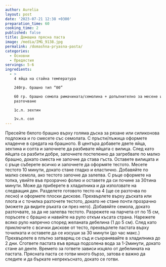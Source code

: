 ```yaml
---
author: Aurelia
layout: post
date: '2023-07-21 12:38 +0300'
preparation_time: 60
cooking_time: 2
published: false
title: Домашна прясна паста
image: /media/IMG_9138.jpg
permalink: /domashna-pryasna-pasta/
categories:
  - Основни
  - Предястия
servings: 5-6
ingredients:
  - >
    4 яйца на стайна температура

    240гр. брашно тип “00”

    60 гр. брашно семола римачината/семолина + допълнително за месене и
    разточване

    1с.л. зехтин

    1ч.л. сол
---
```

Пресейте бялото брашно върху голяма дъска за рязане или силиконова подложка и го смесете със семолата. С пръсти/лъжица оформете кладенче в средата на брашното. В центъра добавете двете яйца, зехтина и солта и започнете да разбивате яйцата с вилица. След като яйцата са разбити добре, започнете постепенно да загребвате по малко брашно, докато сместа не започне да става гъста. Оставете вилицата и с ръце съберете всичко и започнете да оформяте тестото. Месете тестото 10 минути, докато стане гладко и еластично. Добавяйте по малко семола, ако тестото започне да залепва. С ръце оформете на топка, увийте във прозрачно фолио и оставете да си почине за 30тина минути. Може да приберете в хладилника и да използвате на следващия ден.
Разделете готовото тесто на 4 (ще се разточва по лесно) и оформете плоски дискове. Прехвърлете върху дъската или плота и с точилка разточете тестото, докато не стане почти прозрачно (можете да видите ръката си през него). Добавяйте семола, докато разточвате, за да не залепва тестото. Разрежете на парчета от по 15 см, поръсете с брашно и навийте на руло откъм късата страна. Нарежете всяко руло напречно според желаната дебелина (1 до 5 см). 
След като приключите с всички дискове от тесто, прехвърлете пастата върху точилката и оставете да се изсуши за 30 минути (до час макс.)
Прехвърлете в плътно затварящ се съд и съхранявайте в хладилника до 2 дни.
Сгответе пастата във вряща подсолена вода за 1-2минути, докато стане ал денте. Времето за гответе зависи изцяло от дебелината на пастата. Прясната паста се готви много бързо, затова е важно да следите и да бъркате непрекъснато, докато се готви.